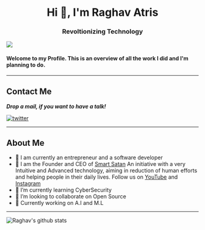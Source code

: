 <h1 align="center">Hi 👋, I'm Raghav Atris</h1>
<h3 align="center">Revoltionizing Technology</h3>

![](https://komarev.com/ghpvc/?username=RaghavAtris69)

#### Welcome to my Profile. This is an overview of all the work I did and I'm planning to do.

---
## Contact Me

***Drop a mail, if you want to have a talk!***

<a href="mailto:atrisraghav@gmail.com" target="_blank"><img src="https://img.shields.io/badge/Gmail-D14836?style=for-the-badge&logo=gmail&logoColor=white" alt="twitter"></a>

---

## About Me
- 🔭 I am currently an entrepreneur and a software developer
- 🚀 I am the Founder and CEO of [Smart Satan](https://www.smartsatan.com) An initiative with a very Intuitive and Advanced technology, aiming in reduction of human efforts and helping people in their daily lives. Follow us on [YouTube](https://www.youtube.com/@SmartSatan) and [Instagram](https://www.instagram.com/smart_satan)
- 🌱 I’m currently learning CyberSecurity
- 👯 I’m looking to collaborate on Open Source 
- 💪 Currently working on A.I and M.L
---

![Raghav's github stats](https://github-readme-stats.vercel.app/api?username=RaghavAtris69&theme=tokyonight&show_icons=true)
